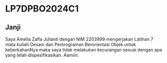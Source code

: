 # LP7DPBO2024C1
## Janji
Saya Amelia Zalfa Julianti dengan NIM 2203999 mengerjakan Latihan 7 mata kuliah Desain dan Pemrograman Berorientasi Objek untuk keberkahanNya maka saya tidak melakukan kecurangan sesuai dengan apa yang telah dispesifikasikan. Aamiin.
